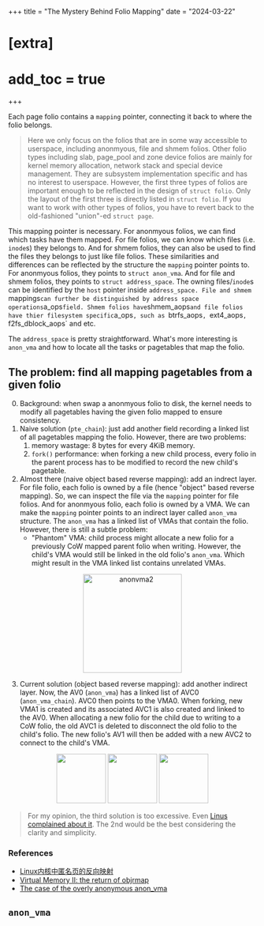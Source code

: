 +++
title = "The Mystery Behind Folio Mapping"
date = "2024-03-22"
# [extra]
# add_toc = true
+++

Each page folio contains a `mapping` pointer,
connecting it back to where the folio belongs.

> Here we only focus on the folios that are in some way accessible to userspace,
> including anonmyous, file and shmem folios.
> Other folio types including slab, page_pool and zone device folios
> are mainly for kernel memory allocation, network stack and special device management.
> They are subsystem implementation specific and has no interest to userspace.
> However, the first three types of folios are important enough
> to be reflected in the design of `struct folio`.
> Only the layout of the first three is directly listed in `struct folio`.
> If you want to work with other types of folios,
> you have to revert back to the old-fashioned "union"-ed `struct page`. 

This mapping pointer is necessary.
For anonmyous folios, we can find which tasks have them mapped.
For file folios, we can know which files (i.e. `inode`s) they belongs to.
And for shmem folios, they can also be used to find the files they belongs to just like file folios.
These similarities and differences can be reflected by the structure the `mapping` pointer points to.
For anonmyous folios, they points to `struct anon_vma`.
And for file and shmem folios, they points to `struct address_space`.
The owning files/`inode`s can be identified by the `host` pointer inside `address_space.
File and shmem `mappings` can further be distinguished by address space operations `a_ops` field.
Shmem folios have `shmem_aops` and file folios have thier filesystem specific `a_ops`,
such as `btrfs_aops`, `ext4_aops`, `f2fs_dblock_aops` and etc.

The `address_space` is pretty straightforward.
What's more interesting is `anon_vma` and how to locate all the tasks or pagetables that map the folio.

## The problem: find all mapping pagetables from a given folio

0. Background: when swap a anonmyous folio to disk,
    the kernel needs to modify all pagetables having the given folio mapped to ensure consistency.
1. Naive solution (`pte_chain`): just add another field
    recording a linked list of all pagetables mapping the folio.
    However, there are two problems:
    1. memory wastage: 8 bytes for every 4KiB memory.
    2. `fork()` performance: when forking a new child process,
        every folio in the parent process has to be modified to record the new child's pagetable.
2. Almost there (naive object based reverse mapping): add an indrect layer.
    For file folio, each folio is owned by a file (hence "object" based reverse mapping).
    So, we can inspect the file via the `mapping` pointer for file folios.
    And for anonmyous folio, each folio is owned by a VMA.
    We can make the `mapping` pointer
    points to an indirect layer called `anon_vma` structure.
    The `anon_vma` has a linked list of VMAs that contain the folio.
    However, there is still a subtle problem:
    - "Phantom" VMA: child process might allocate a new folio
        for a previously CoW mapped parent folio when writing.
        However, the child's VMA would still be linked in the old folio's `anon_vma`.
        Which might result in the VMA linked list contains unrelated VMAs.

<p align="center">
    <img height="200" src="https://static.lwn.net/images/ns/anonvma2.png" alt="anonvma2"></img>
</p>

3. Current solution (object based reverse mapping): add another indirect layer.
    Now, the AV0 (`anon_vma`) has a linked list of AVC0 (`anon_vma_chain`).
    AVC0 then points to the VMA0.
    When forking, new VMA1 is created and its associated AVC1 is also created and linked to the AV0.
    When allocating a new folio for the child due to writing to a CoW folio,
    the old AVC1 is deleted to disconnect the old folio to the child's folio.
    The new folio's AV1 will then be added with a new AVC2 to connect to the child's VMA.

<p align="center">
    <img height="100" src="https://static.lwn.net/images/ns/kernel/avchain2.png" alt=""></img>
    <img height="100" src="https://static.lwn.net/images/ns/kernel/avchain3.png" alt=""></img>
    <img height="100" src="https://static.lwn.net/images/ns/kernel/avchain4.png" alt=""></img>
</p>

> For my opinion, the third solution is too excessive.
> Even [Linus complained about it](https://lwn.net/Articles/383170/).
> The 2nd would be the best considering the clarity and simplicity.
    
### References
- [Linux内核中匿名页的反向映射](https://zhuanlan.zhihu.com/p/573574071)
- [Virtual Memory II: the return of objrmap](https://lwn.net/Articles/75198/)
- [The case of the overly anonymous anon_vma](https://lwn.net/Articles/383162/)
    


## `anon_vma`



